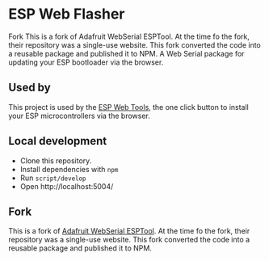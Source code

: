# ESP Web Flasher

Fork
This is a fork of Adafruit WebSerial ESPTool. At the time fo the fork, their repository was a single-use website. This fork converted the code into a reusable package and published it to NPM.
A Web Serial package for updating your ESP bootloader via the browser.

## Used by

This project is used by the [ESP Web Tools](https://github.com/esphome/esp-web-tools), the one click button to install your ESP microcontrollers via the browser.

## Local development

- Clone this repository.
- Install dependencies with `npm`
- Run `script/develop`
- Open http://localhost:5004/

## Fork

This is a fork of [Adafruit WebSerial ESPTool](https://github.com/adafruit/Adafruit_WebSerial_ESPTool). At the time fo the fork, their repository was a single-use website. This fork converted the code into a reusable package and published it to NPM.

